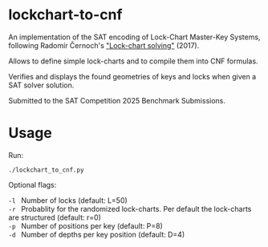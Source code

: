 # lockchart-to-cnf

An implementation of the SAT encoding of Lock-Chart Master-Key Systems, following Radomír Černoch's ["Lock-chart solving"](https://github.com/cernoch/mks-dis/blob/master/LockChartSolvingWeb.pdf) (2017). 

Allows to define simple lock-charts and to compile them into CNF formulas. 

Verifies and displays the found geometries of keys and locks when given a SAT solver solution. 

Submitted to the SAT Competition 2025 Benchmark Submissions.

# Usage
Run: 

``` ./lockchart_to_cnf.py ```

Optional flags:

```-l ``` Number of locks (default: L=50) \
```-r ``` Probablity for the randomized lock-charts. Per default the lock-charts are structured (default: r=0) \
```-p ``` Number of positions per key (default: P=8) \
```-d ``` Number of depths per key position (default: D=4) 

